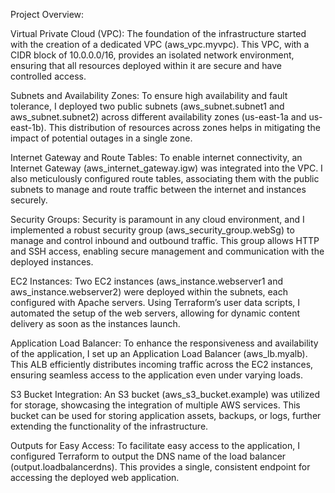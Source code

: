 Project Overview:

Virtual Private Cloud (VPC):
The foundation of the infrastructure started with the creation of a dedicated VPC (aws_vpc.myvpc). This VPC, with a CIDR block of 10.0.0.0/16, provides an isolated network environment, ensuring that all resources deployed within it are secure and have controlled access.

Subnets and Availability Zones:
To ensure high availability and fault tolerance, I deployed two public subnets (aws_subnet.subnet1 and aws_subnet.subnet2) across different availability zones (us-east-1a and us-east-1b). This distribution of resources across zones helps in mitigating the impact of potential outages in a single zone.

Internet Gateway and Route Tables:
To enable internet connectivity, an Internet Gateway (aws_internet_gateway.igw) was integrated into the VPC. I also meticulously configured route tables, associating them with the public subnets to manage and route traffic between the internet and instances securely.

Security Groups:
Security is paramount in any cloud environment, and I implemented a robust security group (aws_security_group.webSg) to manage and control inbound and outbound traffic. This group allows HTTP and SSH access, enabling secure management and communication with the deployed instances.

EC2 Instances:
Two EC2 instances (aws_instance.webserver1 and aws_instance.webserver2) were deployed within the subnets, each configured with Apache servers. Using Terraform’s user data scripts, I automated the setup of the web servers, allowing for dynamic content delivery as soon as the instances launch.

Application Load Balancer:
To enhance the responsiveness and availability of the application, I set up an Application Load Balancer (aws_lb.myalb). This ALB efficiently distributes incoming traffic across the EC2 instances, ensuring seamless access to the application even under varying loads.

S3 Bucket Integration:
An S3 bucket (aws_s3_bucket.example) was utilized for storage, showcasing the integration of multiple AWS services. This bucket can be used for storing application assets, backups, or logs, further extending the functionality of the infrastructure.

Outputs for Easy Access:
To facilitate easy access to the application, I configured Terraform to output the DNS name of the load balancer (output.loadbalancerdns). This provides a single, consistent endpoint for accessing the deployed web application.
